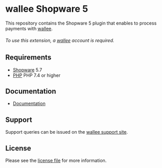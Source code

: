 

# wallee Shopware 5
This repository contains the Shopware 5 plugin that enables to process payments with [wallee](https://www.wallee.com/).

###### To use this extension, a [wallee](https://www.wallee.com/) account is required.

## Requirements

* [Shopware](https://shopware.com/) 5.7
* [PHP](http://php.net/) PHP 7.4 or higher

## Documentation

* [Documentation](https://plugin-documentation.wallee.com/wallee-payment/shopware-5/1.1.7/docs/en/documentation.html)

## Support

Support queries can be issued on the [wallee support site](https://app-wallee.com/space/select?target=/support).

## License

Please see the [license file](https://github.com/wallee-payment/shopware-5/blob/1.1.7/LICENSE) for more information.
